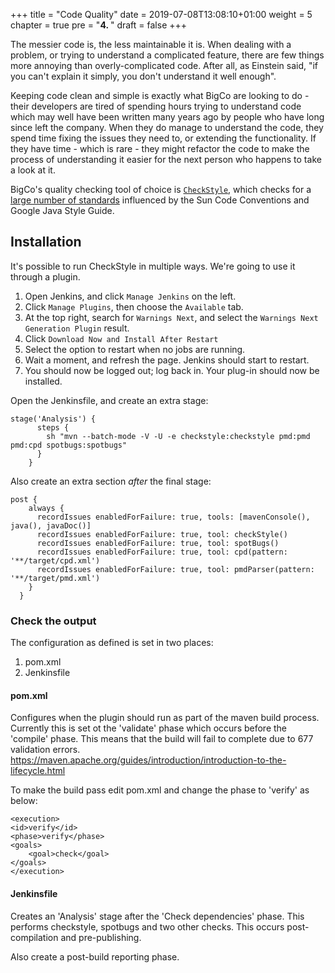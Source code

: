 +++
title = "Code Quality"
date = 2019-07-08T13:08:10+01:00
weight = 5
chapter = true
pre = "<b>4. </b>"
draft = false
+++

The messier code is, the less maintainable it is. When dealing with a problem, or trying to understand a complicated feature, there are few things more annoying than overly-complicated code. After all, as Einstein said, "if you can't explain it simply, you don't understand it well enough".

Keeping code clean and simple is exactly what BigCo are looking to do - their developers are tired of spending hours trying to understand code which may well have been written many years ago by people who have long since left the company. When they do manage to understand the code, they spend time fixing the issues they need to, or extending the functionality. If they have time - which is rare - they might refactor the code to make the process of understanding it easier for the next person who happens to take a look at it.

BigCo's quality checking tool of choice is [`CheckStyle`](https://checkstyle.org), which checks for a [large number of standards](https://checkstyle.org/checks.html) influenced by the Sun Code Conventions and Google Java Style Guide.

## Installation

It's possible to run CheckStyle in multiple ways. We're going to use it through a plugin.

1. Open Jenkins, and click `Manage Jenkins` on the left.
1. Click `Manage Plugins`, then choose the `Available` tab.
1. At the top right, search for `Warnings Next`, and select the `Warnings Next Generation Plugin` result.
1. Click `Download Now and Install After Restart`
1. Select the option to restart when no jobs are running.
1. Wait a moment, and refresh the page. Jenkins should start to restart.
1. You should now be logged out; log back in. Your plug-in should now be installed.

Open the Jenkinsfile, and create an extra stage:

```
stage('Analysis') {
      steps {
        sh "mvn --batch-mode -V -U -e checkstyle:checkstyle pmd:pmd pmd:cpd spotbugs:spotbugs"
      }
    }
```

Also create an extra section *after* the final stage:

```
post {
    always {
      recordIssues enabledForFailure: true, tools: [mavenConsole(), java(), javaDoc()]
      recordIssues enabledForFailure: true, tool: checkStyle()
      recordIssues enabledForFailure: true, tool: spotBugs()
      recordIssues enabledForFailure: true, tool: cpd(pattern: '**/target/cpd.xml')
      recordIssues enabledForFailure: true, tool: pmdParser(pattern: '**/target/pmd.xml')
    }
  }
```

### Check the output

The configuration as defined is set in two places:
1. pom.xml
1. Jenkinsfile

#### pom.xml
Configures when the plugin should run as part of the maven build process. Currently this is set ot the 'validate' phase which occurs before the 'compile' phase. This means that the build will fail to complete due to 677 validation errors.
https://maven.apache.org/guides/introduction/introduction-to-the-lifecycle.html

To make the build pass edit pom.xml and change the phase to 'verify' as below:

```
<execution>
<id>verify</id>
<phase>verify</phase>
<goals>
    <goal>check</goal>
</goals>
</execution>
```

#### Jenkinsfile
Creates an 'Analysis' stage after the 'Check dependencies' phase. This performs checkstyle, spotbugs and two other checks. This occurs post-compilation and pre-publishing.

Also create a post-build reporting phase.
